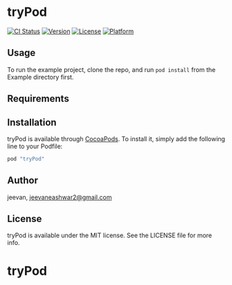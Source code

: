 # tryPod

[![CI Status](http://img.shields.io/travis/jeevan/tryPod.svg?style=flat)](https://travis-ci.org/jeevan/tryPod)
[![Version](https://img.shields.io/cocoapods/v/tryPod.svg?style=flat)](http://cocoapods.org/pods/tryPod)
[![License](https://img.shields.io/cocoapods/l/tryPod.svg?style=flat)](http://cocoapods.org/pods/tryPod)
[![Platform](https://img.shields.io/cocoapods/p/tryPod.svg?style=flat)](http://cocoapods.org/pods/tryPod)

## Usage

To run the example project, clone the repo, and run `pod install` from the Example directory first.

## Requirements

## Installation

tryPod is available through [CocoaPods](http://cocoapods.org). To install
it, simply add the following line to your Podfile:

```ruby
pod "tryPod"
```

## Author

jeevan, jeevaneashwar2@gmail.com

## License

tryPod is available under the MIT license. See the LICENSE file for more info.
# tryPod
